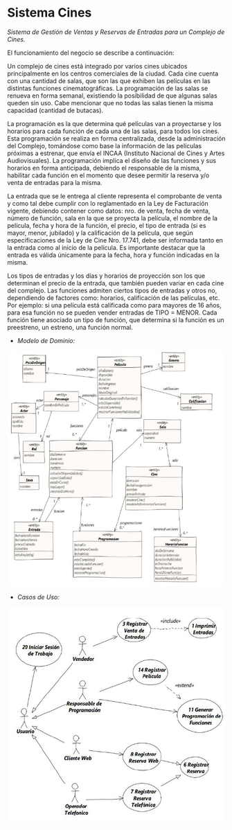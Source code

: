 # Sistema Cines

*Sistema de Gestión de Ventas y Reservas de Entradas para un Complejo de Cines.*

El funcionamiento del negocio se describe a continuación:

Un complejo de cines está integrado por varios cines ubicados principalmente en los centros comerciales de la ciudad. Cada cine cuenta con una cantidad de salas, que son las que exhiben las películas en las distintas funciones cinematográficas. La programación de las salas se renueva en forma semanal, existiendo la posibilidad de que algunas salas queden sin uso. Cabe mencionar que no todas las salas tienen la misma capacidad (cantidad de butacas).

La programación es la que determina qué películas van a proyectarse y los horarios para cada función de
cada una de las salas, para todos los cines. Esta programación se realiza en forma centralizada, desde la
administración del Complejo, tomándose como base la información de las películas próximas a estrenar,
que envía el INCAA (Instituto Nacional de Cines y Artes Audiovisuales). La programación implica el diseño
de las funciones y sus horarios en forma anticipada, debiendo el responsable de la misma, habilitar cada
función en el momento que desee permitir la reserva y/o venta de entradas para la misma.

La entrada que se le entrega al cliente representa el comprobante de venta y como tal debe cumplir con lo
reglamentado en la Ley de Facturación vigente, debiendo contener como datos: nro. de venta, fecha de
venta, número de función, sala en la que se proyecta la película, el nombre de la película, fecha y hora de
la función, el precio, el tipo de entrada (si es mayor, menor, jubilado) y la calificación de la película, que
según especificaciones de la Ley de Cine Nro. 17.741, debe ser informada tanto en la entrada como al inicio
de la película. Es importante destacar que la entrada es válida únicamente para la fecha, hora y función
indicadas en la misma.

Los tipos de entradas y los días y horarios de proyección son los que determinan el precio de la entrada, que también pueden variar en cada cine del complejo. Las funciones admiten ciertos tipos de entradas y
otros no, dependiendo de factores como: horarios, calificación de las películas, etc. Por ejemplo: si una
película está calificada como para mayores de 16 años, para esa función no se pueden vender entradas de
TIPO = MENOR. Cada función tiene asociado un tipo de función, que determina si la función es un preestreno, un estreno, una función normal.

- *Modelo de Dominio:*

![](/imagenes/ModeloDeDominio.jpg)

- *Casos de Uso:*

![](/imagenes/CasosDeUso.jpg)

